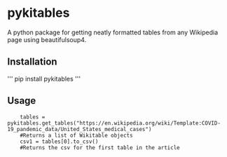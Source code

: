 # pykitables
A python package for getting neatly formatted tables from any Wikipedia page using beautifulsoup4.

## Installation
''' pip install pykitables '''

## Usage
``` import pykitables
    tables = pykitables.get_tables("https://en.wikipedia.org/wiki/Template:COVID-19_pandemic_data/United_States_medical_cases")
    #Returns a list of Wikitable objects
    csv1 = tables[0].to_csv()
    #Returns the csv for the first table in the article
```
